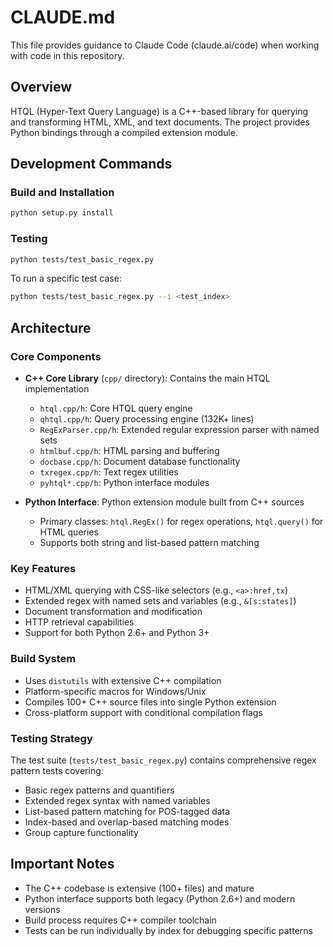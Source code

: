 # CLAUDE.md

This file provides guidance to Claude Code (claude.ai/code) when working with code in this repository.

## Overview

HTQL (Hyper-Text Query Language) is a C++-based library for querying and transforming HTML, XML, and text documents. The project provides Python bindings through a compiled extension module.

## Development Commands

### Build and Installation
```bash
python setup.py install
```

### Testing
```bash
python tests/test_basic_regex.py
```

To run a specific test case:
```bash
python tests/test_basic_regex.py --i <test_index>
```

## Architecture

### Core Components

- **C++ Core Library** (`cpp/` directory): Contains the main HTQL implementation
  - `htql.cpp/h`: Core HTQL query engine
  - `qhtql.cpp/h`: Query processing engine (132K+ lines)
  - `RegExParser.cpp/h`: Extended regular expression parser with named sets
  - `htmlbuf.cpp/h`: HTML parsing and buffering
  - `docbase.cpp/h`: Document database functionality
  - `txregex.cpp/h`: Text regex utilities
  - `pyhtql*.cpp/h`: Python interface modules

- **Python Interface**: Python extension module built from C++ sources
  - Primary classes: `htql.RegEx()` for regex operations, `htql.query()` for HTML queries
  - Supports both string and list-based pattern matching

### Key Features
- HTML/XML querying with CSS-like selectors (e.g., `<a>:href,tx`)
- Extended regex with named sets and variables (e.g., `&[s:states]`)
- Document transformation and modification
- HTTP retrieval capabilities
- Support for both Python 2.6+ and Python 3+

### Build System
- Uses `distutils` with extensive C++ compilation
- Platform-specific macros for Windows/Unix
- Compiles 100+ C++ source files into single Python extension
- Cross-platform support with conditional compilation flags

### Testing Strategy
The test suite (`tests/test_basic_regex.py`) contains comprehensive regex pattern tests covering:
- Basic regex patterns and quantifiers
- Extended regex syntax with named variables
- List-based pattern matching for POS-tagged data
- Index-based and overlap-based matching modes
- Group capture functionality

## Important Notes

- The C++ codebase is extensive (100+ files) and mature
- Python interface supports both legacy (Python 2.6+) and modern versions
- Build process requires C++ compiler toolchain
- Tests can be run individually by index for debugging specific patterns